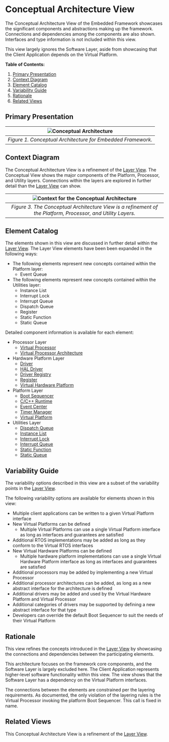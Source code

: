 # Conceptual Architecture View

The Conceptual Architecture View of the Embedded Framework showcases the significant components and abstractions making up the framework. Connections and dependencies among the components are also shown. Interfaces and type information is not included within this view.

This view largely ignores the Software Layer, aside from showcasing that the Client Application depends on the Virtual Platform.

**Table of Contents:**

1. [Primary Presentation](#primary-presentation)
2. [Context Diagram](#context-diagram)
3. [Element Catalog](#element-catalog)
4. [Variability Guide](#variability-guide)
5. [Rationale](#rationale)
6. [Related Views](#related-views)

## Primary Presentation

<center>

| ![Conceptual Architecture](ConceptualModel.png) |
|:--:|
| *Figure 1. Conceptual Architecture for Embedded Framework.* |

</center>

## Context Diagram

The Conceptual Architecture View is a refinement of the [Layer View](../layer/layer_view.md). The Conceptual View shows the major components of the Platform, Processor, and Utility layers. Connections within the layers are explored in further detail than the [Layer View](../layer/layer_view.md) can show.

<center>

| ![Context for the Conceptual Architecture](../layer/LayerView.png) |
|:--:|
| *Figure 3. The Conceptual Architecture View is a refinement of the Platform, Processor, and Utility Layers.* |

</center>

## Element Catalog

The elements shown in this view are discussed in further detail within the [Layer View](../layer/layer_view.md). The Layer View elements have been been expanded in the following ways:
* The following elements represent new concepts contained within the Platform layer:
	* Event Queue
* The following elements represent new concepts contained within the Utilities layer:
	* Instance List
	* Interrupt Lock
	* Interrupt Queue
	* Dispatch Queue
	* Register
	* Static Function
	* Static Queue

Detailed component information is available for each element:

* Processor Layer
	* [Virtual Processor](../../components/core/virtual_processor.md)
	* [Virtual Processor Architecture](../../components/core/virtual_processor_architecture.md)
* Hardware Platform Layer
	- [Driver](../../components/core/driver.md)
	- [HAL Driver](../../components/core/hal_driver.md)
	- [Driver Registry](../../components/core/driver_registry.md)
	- [Register](../../components/core/register.md)
	- [Virtual Hardware Platform](../../components/core/virtual_hardware_platform.md)
* Platform Layer
	* [Boot Sequencer](../../components/core/boot_sequencer.md)
	* [C/C++ Runtime](../../components/core/c_cpp_runtime.md) 
	* [Event Center](../../components/core/event_center.md)
	- [Timer Manager](../../components/core/timer_manager.md)
	* [Virtual Platform](../../components/core/virtual_platform.md)
* Utilities Layer
	* [Dispatch Queue](../../components/utilities/dispatch_queue.md)
	* [Instance List](../../components/utilities/instance_list.md)
	* [Interrupt Lock](../../components/utilities/interrupt_lock.md)
	* [Interrupt Queue](../../components/utilities/interrupt_queue.md)
	* [Static Function](../../components/utilities/static_function.md)
	* [Static Queue](../../components/utilities/static_queue.md)

## Variability Guide

The variability options described in this view are a subset of the variability points in the [Layer View](../layer/layer_view.md).

The following variability options are available for elements shown in this view:

* Multiple client applications can be written to a given Virtual Platform interface
* New Virtual Platforms can be defined
	* Multiple Virtual Platforms can use a single Virtual Platform interface as long as interfaces and guarantees are satisfied
* Additional RTOS implementations may be added as long as they conform to the Virtual RTOS interfaces
* New Virtual Hardware Platforms can be defined
	* Multiple hardware platform implementations can use a single Virtual Hardware Platform interface as long as interfaces and guarantees are satisfied
* Additional processors may be added by implementing a new Virtual Processor
* Additional processor architectures can be added, as long as a new abstract interface for the architecture is defined
* Additional drivers may be added and used by the Virtual Hardware Platform and Virtual Processor
* Additional categories of drivers may be supported by defining a new abstract interface for that type
* Developers can override the default Boot Sequencer to suit the needs of their Virtual Platform

## Rationale

This view refines the concepts introduced in the [Layer View](../layer/layer_view.md) by showcasing the connections and dependencies between the participating elements.

This architecture focuses on the framework core components, and the Software Layer is largely excluded here. The Client Application represents higher-level software functionality within this view. The view shows that the Software Layer has a dependency on the Virtual Platform interfaces.

The connections between the elements are constrained per the layering requirements. As documented, the only violation of the layering rules is the Virtual Processor invoking the platform Boot Sequencer. This call is fixed in name.

## Related Views

This Conceptual Architecture View is a refinement of the [Layer View](../layer/layer_view.md).
